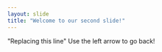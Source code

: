 ```yaml
---
layout: slide
title: "Welcome to our second slide!"
---
```


"Replacing this line"
Use the left arrow to go back!
